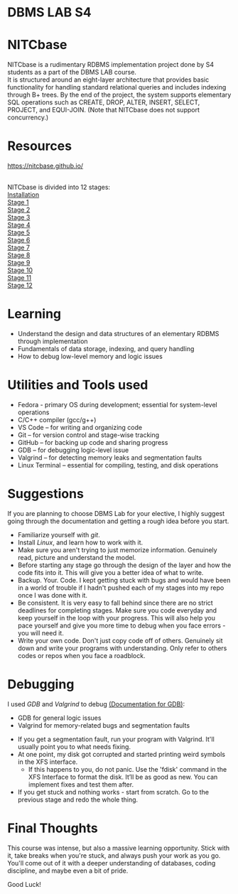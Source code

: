 # DBMS LAB S4

# NITCbase
NITCbase is a rudimentary RDBMS implementation project done by S4 students as a part of the DBMS LAB course. <br>
It is structured around an eight-layer architecture that provides basic functionality for handling standard relational queries and includes indexing through B+ trees. By the end of the project, the system supports elementary SQL operations such as CREATE, DROP, ALTER, INSERT, SELECT, PROJECT, and EQUI-JOIN. (Note that NITCbase does not support concurrency.)

# Resources
https://nitcbase.github.io/
<br><br>

NITCbase is divided into 12 stages:<br>
[Installation](https://nitcbase.github.io/docs/Roadmap/Stage00)<br>
[Stage 1](https://nitcbase.github.io/docs/Roadmap/Stage01)<br>
[Stage 2](https://nitcbase.github.io/docs/Roadmap/Stage02)<br>
[Stage 3](https://nitcbase.github.io/docs/Roadmap/Stage03)<br>
[Stage 4](https://nitcbase.github.io/docs/Roadmap/Stage04)<br>
[Stage 5](https://nitcbase.github.io/docs/Roadmap/Stage05)<br>
[Stage 6](https://nitcbase.github.io/docs/Roadmap/Stage06)<br>
[Stage 7](https://nitcbase.github.io/docs/Roadmap/Stage07)<br>
[Stage 8](https://nitcbase.github.io/docs/Roadmap/Stage08)<br>
[Stage 9](https://nitcbase.github.io/docs/Roadmap/Stage09)<br>
[Stage 10](https://nitcbase.github.io/docs/Roadmap/Stage10)<br>
[Stage 11](https://nitcbase.github.io/docs/Roadmap/Stage11)<br>
[Stage 12](https://nitcbase.github.io/docs/Roadmap/Stage12)<br>


# Learning
* Understand the design and data structures of an elementary RDBMS through implementation
* Fundamentals of data storage, indexing, and query handling
* How to debug low-level memory and logic issues


# Utilities and Tools used
* Fedora - primary OS during development; essential for system-level operations
* C/C++ compiler (gcc/g++)
* VS Code – for writing and organizing code
* Git – for version control and stage-wise tracking
* GitHub – for backing up code and sharing progress
* GDB – for debugging logic-level issue
* Valgrind – for detecting memory leaks and segmentation faults
* Linux Terminal – essential for compiling, testing, and disk operations


# Suggestions
If you are planning to choose DBMS Lab for your elective, I highly suggest going through the documentation and getting a rough idea before you start. 
* Familiarize yourself with *git*.
* Install *Linux*, and learn how to work with it.
* Make sure you aren't trying to just memorize information. Genuinely read, picture and understand the model.
* Before starting any stage go through the design of the layer and how the code fits into it. This will give you a better idea of what to write.
* Backup. Your. Code. I kept getting stuck with bugs and would have been in a world of trouble if I hadn't pushed each of my stages into my repo once I was done with it. 
* Be consistent. It is very easy to fall behind since there are no strict deadlines for completing stages. Make sure you code everyday and keep yourself in the loop with your progress. This will also help you pace yourself and give you more time to debug when you face errors - you will need it. 
* Write your own code. Don't just copy code off of others. Genuinely sit down and write your programs with understanding. Only refer to others codes or repos when you face a roadblock.


# Debugging
I used *GDB* and *Valgrind* to debug [(Documentation for GDB)](https://nitcbase.github.io/docs/Misc/GDB):
  - GDB for general logic issues
  - Valgrind for memory-related bugs and segmentation faults
* If you get a segmentation fault, run your program with Valgrind. It'll usually point you to what needs fixing.
* At one point, my disk got corrupted and started printing weird symbols in the XFS interface.
  - If this happens to you, do not panic. Use the 'fdisk' command in the XFS Interface to format the disk. It’ll be as good as new. You can implement fixes and test them after.
* If you get stuck and nothing works - start from scratch. Go to the previous stage and redo the whole thing.


# Final Thoughts
This course was intense, but also a massive learning opportunity. Stick with it, take breaks when you're stuck, and always push your work as you go. You'll come out of it with a deeper understanding of databases, coding discipline, and maybe even a bit of pride.

Good Luck!
